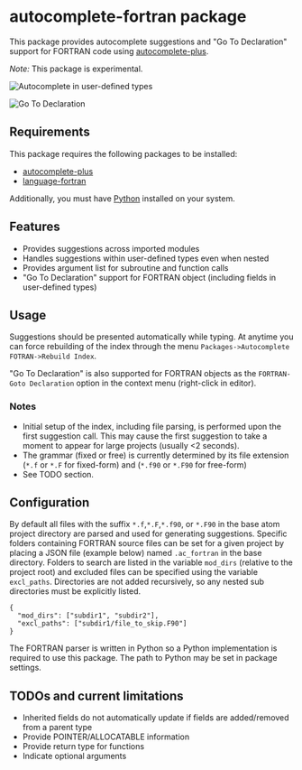 # autocomplete-fortran package

This package provides autocomplete suggestions and "Go To Declaration" support for FORTRAN code using [autocomplete-plus](https://atom.io/packages/autocomplete-plus).

*Note:* This package is experimental.

![Autocomplete in user-defined types](http://staff.washington.edu/hansec/ac_fortran_ex1.gif)

![Go To Declaration](http://staff.washington.edu/hansec/ac_fortran_ex2.gif)

## Requirements
This package requires the following packages to be installed:
 * [autocomplete-plus](https://atom.io/packages/autocomplete-plus)
 * [language-fortran](https://atom.io/packages/language-fortran)

Additionally, you must have [Python](https://www.python.org/) installed on your system.

## Features
 * Provides suggestions across imported modules
 * Handles suggestions within user-defined types even when nested
 * Provides argument list for subroutine and function calls
 * "Go To Declaration" support for FORTRAN object (including fields in user-defined types)

## Usage
Suggestions should be presented automatically while typing. At anytime you can force rebuilding of the index through the menu `Packages->Autocomplete FOTRAN->Rebuild Index`.

"Go To Declaration" is also supported for FORTRAN objects as the `FORTRAN-Goto Declaration` option in the context menu (right-click in editor).

### Notes
 * Initial setup of the index, including file parsing, is performed upon the first suggestion call. This may cause the first suggestion to take a moment to appear for large projects (usually <2 seconds).
 * The grammar (fixed or free) is currently determined by its file extension (`*.f` or `*.F` for fixed-form) and (`*.f90` or `*.F90` for free-form)
 * See TODO section.

## Configuration
By default all files with the suffix `*.f`,`*.F`,`*.f90`, or `*.F90` in the base atom project directory are parsed
and used for generating suggestions. Specific folders containing FORTRAN source files can be set for
a given project by placing a JSON file (example below) named `.ac_fortran` in the base directory.
Folders to search are listed in the variable `mod_dirs` (relative to the project root) and excluded
files can be specified using the variable `excl_paths`. Directories are not added recursively, so
any nested sub directories must be explicitly listed.

    {
      "mod_dirs": ["subdir1", "subdir2"],
      "excl_paths": ["subdir1/file_to_skip.F90"]
    }

The FORTRAN parser is written in Python so a Python implementation is required to use this package. The path to Python may be set in package settings.

## TODOs and current limitations
 * Inherited fields do not automatically update if fields are added/removed from a parent type
 * Provide POINTER/ALLOCATABLE information
 * Provide return type for functions
 * Indicate optional arguments

